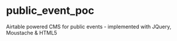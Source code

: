 # public_event_poc
Airtable powered CMS for public events - implemented with JQuery, Moustache &amp; HTML5
